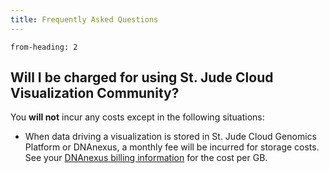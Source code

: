 ```yaml
---
title: Frequently Asked Questions
---
```


```toc
from-heading: 2
```

## Will I be charged for using St. Jude Cloud Visualization Community?

You **will not** incur any costs except in the following situations:

* When data driving a visualization is stored in St. Jude Cloud Genomics Platform or DNAnexus, a monthly fee will be incurred for storage costs. See your [DNAnexus billing information](https://platform.dnanexus.com/profile/settings/billing) for the cost per GB.
